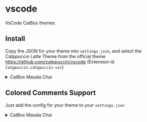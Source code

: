 # vscode

VsCode CatBox themes

## Install

Copy the JSON for your theme into `settings.json`, and select the Catppuccin Latte Theme from the official theme <https://github.com/catppuccin/vscode> (Extension id `Catppuccin.catppuccin-vsc`)

<details>
  <summary>CatBox Masala Chai</summary>

```json
    "catppuccin.colorOverrides": {
        "latte": {
            "rosewater": "#e68d70",
            "flamingo": "#d87c7a",
            "pink": "#df8f92",
            "mauve": "#a768f9",
            "red": "#d54d52",
            "maroon": "#f0606d",
            "peach": "#f07f40",
            "yellow": "#da9413",
            "green": "#4cab38",
            "teal": "#78bfb8",
            "sky": "#60bfe5",
            "sapphire": "#56adcf",
            "blue": "#6c97e1",
            "lavender": "#9799ff",
            "text": "#322c2a",
            "subtext1": "#473c36",
            "subtext0": "#5a4f44",
            "overlay2": "#6f6254",
            "overlay1": "#847564",
            "overlay0": "#988873",
            "surface2": "#ad9c86",
            "surface1": "#c1aa8e",
            "surface0": "#d8c1a4",
            "base": "#f2e5bc",
            "mantle": "#ebdbb2",
            "crust": "#d5c4a1"
        }
    },
```
</details>

## Colored Comments Support

Just add the config for your theme to your `settings.json`


<details>
  <summary>CatBox Masala Chai</summary>

```json
    "colorful-comments.tags": [

        {
            "tag": "!",
            "color": "#d54d52",
            "strikethrough": false,
            "backgroundColor": "transparent"
        },
        {
            "tag": "?",
            "color": "#6c97e1",
            "strikethrough": false,
            "backgroundColor": "transparent"
        },
        {
            "tag": "//",
            "color": "#5a4f44",
            "strikethrough": true,
            "backgroundColor": "transparent"
        },
        {
            "tag": "^",
            "color": "#da9413",
            "strikethrough": false,
            "backgroundColor": "transparent"
        },
        {
            "tag": "*",
            "color": "#4cab38",
            "strikethrough": false,
            "backgroundColor": "transparent"
        },
        {
            "tag": "&",
            "color": "#f0606d",
            "strikethrough": false,
            "backgroundColor": "transparent"
        },
        {
            "tag": "~",
            "color": "#9799ff",
            "strikethrough": false,
            "backgroundColor": "transparent"
        },
        {
            "tag": "todo",
            "color": "#f07f40",
            "strikethrough": false,
            "backgroundColor": "transparent"
        }
    ],
```
</details>
